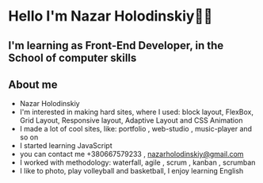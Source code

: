 <h1>Hello I'm Nazar Holodinskiy✋🏿</h1>

<h2>I'm learning as Front-End Developer, in the School of computer skills </h2>

<h2>About me</h2>

<ul>
  <li>Nazar Holodinskiy</li>
  <li>I'm interested in making hard sites, where I used: block layout, FlexBox, Grid Layout, Responsive layout, Adaptive Layout and CSS Animation</li>
  <li>I made a lot of cool sites, like: portfolio , web-studio , music-player and so on</li>
  <li>I started learning JavaScript </li>
  <li>you can contact me +380667579233 , <a href="nazarholodinskiy@gmail.com">nazarholodinskiy@gmail.com</a></li>
  <li>I worked with methodology: waterfall, agile , scrum , kanban , scrumban</li>
  <li>I like to photo, play volleyball and basketball, I enjoy learning English</li>
  
  
</ul>
<!---
shkm-nazar-pupsik/shkm-nazar-pupsik is a ✨ special ✨ repository because its `README.md` (this file) appears on your GitHub profile.
You can click the Preview link to take a look at your changes.
--->

